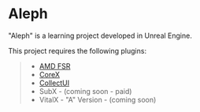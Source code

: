 # Aleph

"Aleph" is a learning project developed in Unreal Engine.

This project requires the following plugins:
> - [AMD FSR](https://gpuopen.com/learn/ue4-fsr)
> - [CoreX](https://github.com/aleph-collective/CoreX/releases/download/1.5.0/CoreX-1.5.0.rar)
> - [CollectUI](https://github.com/aleph-collective/CollectUI/releases/download/1.0/CollectUI-1.0.rar)
> - SubX - (coming soon - paid)
> - VitalX - "A" Version - (coming soon)
